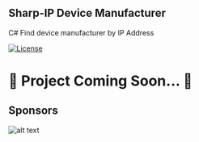 
## Sharp-IP Device Manufacturer 
C# Find device manufacturer by IP Address

[![License](https://img.shields.io/badge/License-BSD%202--Clause-orange.svg)](https://opensource.org/licenses/BSD-2-Clause)

# 🔺 Project Coming Soon... 🔺

## Sponsors
![alt text](https://github.com/KravitzMC/IPDeviceManufacturer/blob/main/netthailand.png)
